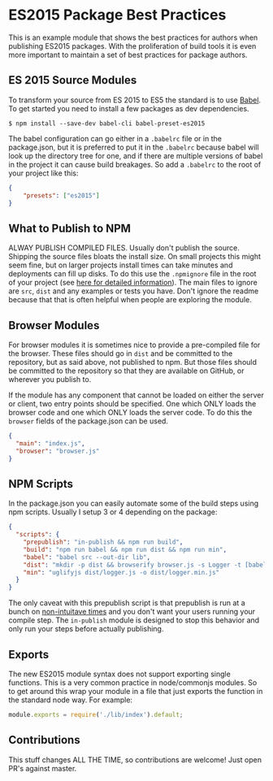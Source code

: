 # ES2015 Package Best Practices

This is an example module that shows the best practices for authors when publishing ES2015 packages.  With the proliferation of build tools it is even more important to maintain a set of best practices for package authors.

## ES 2015 Source Modules

To transform your source from ES 2015 to ES5 the standard is to use [Babel](http://babeljs.io/).  To get started you need to install a few packages as dev dependencies.

```
$ npm install --save-dev babel-cli babel-preset-es2015
```

The babel configuration can go either in a `.babelrc` file or in the package.json, but it is preferred to put it in the `.babelrc` because babel will look up the directory tree for one, and if there are multiple versions of babel in the project it can cause build breakages.  So add a `.babelrc` to the root of your project like this:

```json
{
	"presets": ["es2015"]
}
```

## What to Publish to NPM

ALWAY PUBLISH COMPILED FILES. Usually don't publish the source. Shipping the source files bloats the install size.  On small projects this might seem fine, but on larger projects install times can take minutes and deployments can fill up disks.  To do this use the `.npmignore` file in the root of your project (see [here for detailed information](https://docs.npmjs.com/misc/developers#keeping-files-out-of-your-package)).  The main files to ignore are `src`, `dist` and any examples or tests you have.  Don't ignore the readme because that that is often helpful when people are exploring the module.

## Browser Modules

For browser modules it is sometimes nice to provide a pre-compiled file for the browser.  These files should go in `dist` and be committed to the repository, but as said above, not published to npm.  But those files should be committed to the repository so that they are available on GitHub, or wherever you publish to.

If the module has any component that cannot be loaded on either the server or client, two entry points should be specified.  One which ONLY loads the browser code and one which ONLY loads the server code.  To do this the `browser` fields of the package.json can be used.

```json
{
  "main": "index.js",
  "browser": "browser.js"
}
```

## NPM Scripts

In the package.json you can easily automate some of the build steps using npm scripts.  Usually I setup 3 or 4 depending on the package:

```json
{
  "scripts": {
	"prepublish": "in-publish && npm run build",
    "build": "npm run babel && npm run dist && npm run min",
    "babel": "babel src --out-dir lib",
    "dist": "mkdir -p dist && browserify browser.js -s Logger -t [babelify] -o dist/logger.js",
    "min": "uglifyjs dist/logger.js -o dist/logger.min.js"
  }
}
```

The only caveat with this prepublish script is that prepublish is run at a bunch on [non-intuitave times](https://github.com/npm/npm/issues/10074) and you don't want your users running your compile step.  The `in-publish` module is designed to stop this behavior and only run your steps before actually publishing.

## Exports

The new ES2015 module syntax does not support exporting single functions.  This is a very common practice in node/commonjs modules.  So to get around this wrap your module in a file that just exports the function in the standard node way.  For example:

```javascript
module.exports = require('./lib/index').default;
```

## Contributions

This stuff changes ALL THE TIME, so contributions are welcome!  Just open PR's against master.
